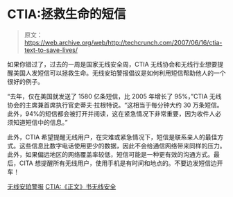 # CTIA:拯救生命的短信

> 原文：<https://web.archive.org/web/http://techcrunch.com/2007/06/16/ctia-text-to-save-lives/>

如果你错过了，过去的一周是国家无线安全周，CTIA 无线协会和无线行业想要提醒美国人发短信可以拯救生命。无线安珀警报倡议是如何利用短信帮助他人的一个很好的例子。

“去年，仅在美国就发送了 1580 亿条短信，比 2005 年增长了 95%，”CTIA 无线协会的主席兼首席执行官史蒂夫·拉根特说。“这相当于每分钟大约 30 万条短信。此外，94%的短信都会被打开并阅读，这在紧急情况下非常重要，因为收件人必须知道短信中的信息。”

此外，CTIA 希望提醒无线用户，在灾难或紧急情况下，短信是联系亲人的最佳方式。这些信息比数字电话使用更少的数据，因此不会给通信网络带来同样的压力。此外，如果偏远地区的网络覆盖率较低，短信可能是一种更有效的沟通方式。最后，CITA 想提醒所有无线用户，使用手机是有时间和地点的。不要边发短信边开车！

[无线安珀警报](https://web.archive.org/web/20201124132324/http://www.wirelessamberalerts.org/)
[CTIA:《正文》书无线安全](https://web.archive.org/web/20201124132324/http://www.ctia.org/consumer_info/safety/index.cfm/AID/10672)
